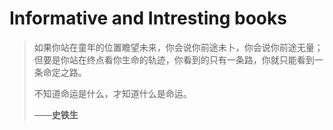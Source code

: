 # Informative and Intresting books



> 如果你站在童年的位置瞻望未来，你会说你前途未卜，你会说你前途无量；但要是你站在终点看你生命的轨迹，你看到的只有一条路，你就只能看到一条命定之路。
>
> 不知道命运是什么，才知道什么是命运。
>
> ——**史铁生**



[](_sidebar.md ':include')
